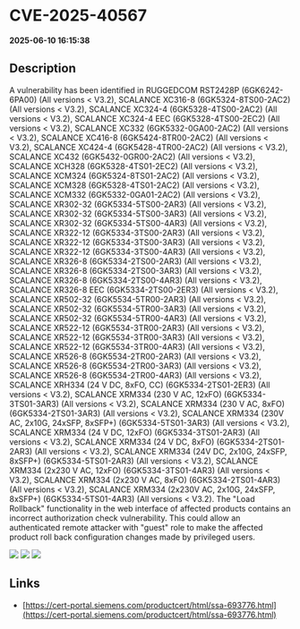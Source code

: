 # CVE-2025-40567

**2025-06-10 16:15:38**

## Description
A vulnerability has been identified in RUGGEDCOM RST2428P (6GK6242-6PA00) (All versions < V3.2), SCALANCE XC316-8 (6GK5324-8TS00-2AC2) (All versions < V3.2), SCALANCE XC324-4 (6GK5328-4TS00-2AC2) (All versions < V3.2), SCALANCE XC324-4 EEC (6GK5328-4TS00-2EC2) (All versions < V3.2), SCALANCE XC332 (6GK5332-0GA00-2AC2) (All versions < V3.2), SCALANCE XC416-8 (6GK5424-8TR00-2AC2) (All versions < V3.2), SCALANCE XC424-4 (6GK5428-4TR00-2AC2) (All versions < V3.2), SCALANCE XC432 (6GK5432-0GR00-2AC2) (All versions < V3.2), SCALANCE XCH328 (6GK5328-4TS01-2EC2) (All versions < V3.2), SCALANCE XCM324 (6GK5324-8TS01-2AC2) (All versions < V3.2), SCALANCE XCM328 (6GK5328-4TS01-2AC2) (All versions < V3.2), SCALANCE XCM332 (6GK5332-0GA01-2AC2) (All versions < V3.2), SCALANCE XR302-32 (6GK5334-5TS00-2AR3) (All versions < V3.2), SCALANCE XR302-32 (6GK5334-5TS00-3AR3) (All versions < V3.2), SCALANCE XR302-32 (6GK5334-5TS00-4AR3) (All versions < V3.2), SCALANCE XR322-12 (6GK5334-3TS00-2AR3) (All versions < V3.2), SCALANCE XR322-12 (6GK5334-3TS00-3AR3) (All versions < V3.2), SCALANCE XR322-12 (6GK5334-3TS00-4AR3) (All versions < V3.2), SCALANCE XR326-8 (6GK5334-2TS00-2AR3) (All versions < V3.2), SCALANCE XR326-8 (6GK5334-2TS00-3AR3) (All versions < V3.2), SCALANCE XR326-8 (6GK5334-2TS00-4AR3) (All versions < V3.2), SCALANCE XR326-8 EEC (6GK5334-2TS00-2ER3) (All versions < V3.2), SCALANCE XR502-32 (6GK5534-5TR00-2AR3) (All versions < V3.2), SCALANCE XR502-32 (6GK5534-5TR00-3AR3) (All versions < V3.2), SCALANCE XR502-32 (6GK5534-5TR00-4AR3) (All versions < V3.2), SCALANCE XR522-12 (6GK5534-3TR00-2AR3) (All versions < V3.2), SCALANCE XR522-12 (6GK5534-3TR00-3AR3) (All versions < V3.2), SCALANCE XR522-12 (6GK5534-3TR00-4AR3) (All versions < V3.2), SCALANCE XR526-8 (6GK5534-2TR00-2AR3) (All versions < V3.2), SCALANCE XR526-8 (6GK5534-2TR00-3AR3) (All versions < V3.2), SCALANCE XR526-8 (6GK5534-2TR00-4AR3) (All versions < V3.2), SCALANCE XRH334 (24 V DC, 8xFO, CC) (6GK5334-2TS01-2ER3) (All versions < V3.2), SCALANCE XRM334 (230 V AC, 12xFO) (6GK5334-3TS01-3AR3) (All versions < V3.2), SCALANCE XRM334 (230 V AC, 8xFO) (6GK5334-2TS01-3AR3) (All versions < V3.2), SCALANCE XRM334 (230V AC, 2x10G, 24xSFP, 8xSFP+) (6GK5334-5TS01-3AR3) (All versions < V3.2), SCALANCE XRM334 (24 V DC, 12xFO) (6GK5334-3TS01-2AR3) (All versions < V3.2), SCALANCE XRM334 (24 V DC, 8xFO) (6GK5334-2TS01-2AR3) (All versions < V3.2), SCALANCE XRM334 (24V DC, 2x10G, 24xSFP, 8xSFP+) (6GK5334-5TS01-2AR3) (All versions < V3.2), SCALANCE XRM334 (2x230 V AC, 12xFO) (6GK5334-3TS01-4AR3) (All versions < V3.2), SCALANCE XRM334 (2x230 V AC, 8xFO) (6GK5334-2TS01-4AR3) (All versions < V3.2), SCALANCE XRM334 (2x230V AC, 2x10G, 24xSFP, 8xSFP+) (6GK5334-5TS01-4AR3) (All versions < V3.2). The "Load Rollback" functionality in the web interface of affected products contains an incorrect authorization check vulnerability. This could allow an authenticated remote attacker with "guest" role to make the affected product roll back configuration changes made by privileged users.

![](https://img.shields.io/static/v1?label=Score&message=7.1&color=red)
![](https://img.shields.io/static/v1?label=Severity&message=HIGH&color=red)
![](https://img.shields.io/static/v1?label=CWE&message=Auth&color=green)

## Links
- [https://cert-portal.siemens.com/productcert/html/ssa-693776.html](https://cert-portal.siemens.com/productcert/html/ssa-693776.html)
